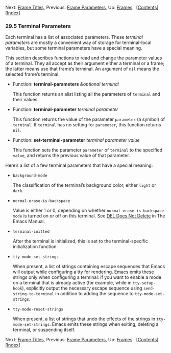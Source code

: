 <!-- This is the GNU Emacs Lisp Reference Manual
corresponding to Emacs version 27.2.

Copyright (C) 1990-1996, 1998-2021 Free Software Foundation,
Inc.

Permission is granted to copy, distribute and/or modify this document
under the terms of the GNU Free Documentation License, Version 1.3 or
any later version published by the Free Software Foundation; with the
Invariant Sections being "GNU General Public License," with the
Front-Cover Texts being "A GNU Manual," and with the Back-Cover
Texts as in (a) below.  A copy of the license is included in the
section entitled "GNU Free Documentation License."

(a) The FSF's Back-Cover Text is: "You have the freedom to copy and
modify this GNU manual.  Buying copies from the FSF supports it in
developing GNU and promoting software freedom." -->

<!-- Created by GNU Texinfo 6.7, http://www.gnu.org/software/texinfo/ -->

Next: [Frame Titles](Frame-Titles.html), Previous: [Frame Parameters](Frame-Parameters.html), Up: [Frames](Frames.html)   \[[Contents](index.html#SEC_Contents "Table of contents")]\[[Index](Index.html "Index")]

### 29.5 Terminal Parameters

Each terminal has a list of associated parameters. These *terminal parameters* are mostly a convenient way of storage for terminal-local variables, but some terminal parameters have a special meaning.

This section describes functions to read and change the parameter values of a terminal. They all accept as their argument either a terminal or a frame; the latter means use that frame’s terminal. An argument of `nil` means the selected frame’s terminal.

*   Function: **terminal-parameters** *\&optional terminal*

    This function returns an alist listing all the parameters of `terminal` and their values.

<!---->

*   Function: **terminal-parameter** *terminal parameter*

    This function returns the value of the parameter `parameter` (a symbol) of `terminal`. If `terminal` has no setting for `parameter`, this function returns `nil`.

<!---->

*   Function: **set-terminal-parameter** *terminal parameter value*

    This function sets the parameter `parameter` of `terminal` to the specified `value`, and returns the previous value of that parameter.

Here’s a list of a few terminal parameters that have a special meaning:

*   `background-mode`

    The classification of the terminal’s background color, either `light` or `dark`.

*   `normal-erase-is-backspace`

    Value is either 1 or 0, depending on whether `normal-erase-is-backspace-mode` is turned on or off on this terminal. See [DEL Does Not Delete](https://www.gnu.org/software/emacs/manual/html_node/emacs/DEL-Does-Not-Delete.html#DEL-Does-Not-Delete) in The Emacs Manual.

*   `terminal-initted`

    After the terminal is initialized, this is set to the terminal-specific initialization function.

*   `tty-mode-set-strings`

    When present, a list of strings containing escape sequences that Emacs will output while configuring a tty for rendering. Emacs emits these strings only when configuring a terminal: if you want to enable a mode on a terminal that is already active (for example, while in `tty-setup-hook`), explicitly output the necessary escape sequence using `send-string-to-terminal` in addition to adding the sequence to `tty-mode-set-strings`.

*   `tty-mode-reset-strings`

    When present, a list of strings that undo the effects of the strings in `tty-mode-set-strings`. Emacs emits these strings when exiting, deleting a terminal, or suspending itself.

Next: [Frame Titles](Frame-Titles.html), Previous: [Frame Parameters](Frame-Parameters.html), Up: [Frames](Frames.html)   \[[Contents](index.html#SEC_Contents "Table of contents")]\[[Index](Index.html "Index")]
